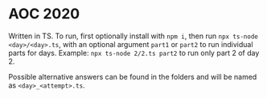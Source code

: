 # AOC 2020

Written in TS. To run, first optionally install with `npm i`, then run `npx ts-node <day>/<day>.ts`, with an optional argument `part1` or `part2` to run individual parts for days. Example: `npx ts-node 2/2.ts part2` to run only part 2 of day 2.

Possible alternative answers can be found in the folders and will be named as `<day>_<attempt>.ts`.

